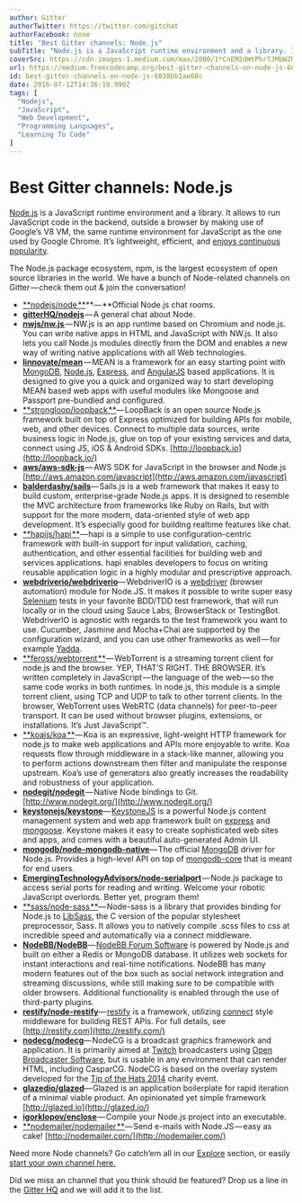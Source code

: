 ```yaml
---
author: Gitter
authorTwitter: https://twitter.com/gitchat
authorFacebook: none
title: "Best Gitter channels: Node.js"
subTitle: "Node.js is a JavaScript runtime environment and a library. It allows to run JavaScript code in the backend, outside a browser by making u..."
coverSrc: https://cdn-images-1.medium.com/max/2000/1*CnEM2dWtPhrTJMbWZKMd8Q.png
url: https://medium.freecodecamp.org/best-gitter-channels-on-node-js-6838bb1ae68c
id: best-gitter-channels-on-node-js-6838bb1ae68c
date: 2016-07-12T14:36:19.990Z
tags: [
  "Nodejs",
  "JavaScript",
  "Web Development",
  "Programming Languages",
  "Learning To Code"
]
---
```

# Best Gitter channels: Node.js

[Node.js](https://nodejs.org/en/) is a JavaScript runtime environment and a library. It allows to run JavaScript code in the backend, outside a browser by making use of Google’s V8 VM, the same runtime environment for JavaScript as the one used by Google Chrome. It’s lightweight, efficient, and [enjoys continuous popularity](https://www.quora.com/Is-Node-js-declining-already).

The Node.js package ecosystem, npm, is the largest ecosystem of open source libraries in the world. We have a bunch of Node-related channels on Gitter — check them out & join the conversation!

*   [**nodejs/node **](https://gitter.im/orgs/nodejs/rooms?utm_source=blog&utm_medium=content&utm_campaign=node)**— **Official Node.js chat rooms.
*   [**gitterHQ/nodejs**](https://gitter.im/gitterHQ/nodejs?utm_source=blog&utm_medium=content&utm_campaign=node) — A general chat about Node.
*   [**nwjs/nw.js** ](https://gitter.im/nwjs/nw.js?utm_source=blog&utm_medium=content&utm_campaign=node)— NW.js is an app runtime based on Chromium and node.js. You can write native apps in HTML and JavaScript with NW.js. It also lets you call Node.js modules directly from the DOM and enables a new way of writing native applications with all Web technologies.
*   [**linnovate/mean**](https://gitter.im/linnovate/mean?utm_source=blog&utm_medium=content&utm_campaign=node) — MEAN is a framework for an easy starting point with [MongoDB](https://www.mongodb.org/), [Node.js](http://www.nodejs.org/), [Express](http://expressjs.com/), and [AngularJS](https://angularjs.org/) based applications. It is designed to give you a quick and organized way to start developing MEAN based web apps with useful modules like Mongoose and Passport pre-bundled and configured.
*   [**strongloop/loopback **](https://gitter.im/strongloop/loopback?utm_source=blog&utm_medium=content&utm_campaign=node)— LoopBack is an open source Node.js framework built on top of Express optimized for building APIs for mobile, web, and other devices. Connect to multiple data sources, write business logic in Node.js, glue on top of your existing services and data, connect using JS, iOS & Android SDKs. [http://loopback.io](http://loopback.io/)
*   [**aws/aws-sdk-js**](https://gitter.im/aws/aws-sdk-js?utm_source=blog&utm_medium=content&utm_campaign=node) — AWS SDK for JavaScript in the browser and Node.js [http://aws.amazon.com/javascript](http://aws.amazon.com/javascript)
*   [**balderdashy/sails**](https://gitter.im/balderdashy/sails?utm_source=blog&utm_medium=content&utm_campaign=node)— Sails.js is a web framework that makes it easy to build custom, enterprise-grade Node.js apps. It is designed to resemble the MVC architecture from frameworks like Ruby on Rails, but with support for the more modern, data-oriented style of web app development. It’s especially good for building realtime features like chat.
*   [**hapijs/hapi **](https://gitter.im/hapijs/hapi?utm_source=blog&utm_medium=content&utm_campaign=node)— hapi is a simple to use configuration-centric framework with built-in support for input validation, caching, authentication, and other essential facilities for building web and services applications. hapi enables developers to focus on writing reusable application logic in a highly modular and prescriptive approach.
*   [**webdriverio/webdriverio**](https://gitter.im/webdriverio/webdriverio?utm_source=blog&utm_medium=content&utm_campaign=node)— WebdriverIO is a [webdriver](https://w3c.github.io/webdriver/webdriver-spec.html) (browser automation) module for Node.JS. It makes it possible to write super easy [Selenium](https://en.wikipedia.org/wiki/Selenium_%28software%29) tests in your favorite BDD/TDD test framework, that will run locally or in the cloud using Sauce Labs, BrowserStack or TestingBot. WebdriverIO is agnostic with regards to the test framework you want to use. Cucumber, Jasmine and Mocha+Chai are supported by the configuration wizard, and you can use other frameworks as well — for example [Yadda](https://github.com/webdriverio/cucumber-boilerplate).
*   [**feross/webtorrent **](https://gitter.im/feross/webtorrent?utm_source=blog&utm_medium=content&utm_campaign=node)— WebTorrent is a streaming torrent client for node.js and the browser. YEP, THAT’S RIGHT. THE BROWSER. It’s written completely in JavaScript — the language of the web — so the same code works in both runtimes. In node.js, this module is a simple torrent client, using TCP and UDP to talk to other torrent clients. In the browser, WebTorrent uses WebRTC (data channels) for peer-to-peer transport. It can be used without browser plugins, extensions, or installations. It’s Just JavaScript™.
*   [**koajs/koa **](https://gitter.im/koajs/koa?utm_source=blog&utm_medium=content&utm_campaign=node)— Koa is an expressive, light-weight HTTP framework for node.js to make web applications and APIs more enjoyable to write. Koa requests flow through middleware in a stack-like manner, allowing you to perform actions downstream then filter and manipulate the response upstream. Koa’s use of generators also greatly increases the readability and robustness of your application.
*   [**nodegit/nodegit** ](https://gitter.im/nodegit/nodegit?utm_source=blog&utm_medium=content&utm_campaign=node)— Native Node bindings to Git. [http://www.nodegit.org/](http://www.nodegit.org/)
*   [**keystonejs/keystone**](https://gitter.im/keystonejs/keystone)— [KeystoneJS](http://keystonejs.com/) is a powerful Node.js content management system and web app framework built on [express](http://expressjs.com/) and [mongoose](http://mongoosejs.com/). Keystone makes it easy to create sophisticated web sites and apps, and comes with a beautiful auto-generated Admin UI.
*   [**mongodb/node-mongodb-native**](https://gitter.im/mongodb/node-mongodb-native?utm_source=blog&utm_medium=content&utm_campaign=node)— The official [MongoDB](https://www.mongodb.com/) driver for Node.js. Provides a high-level API on top of [mongodb-core](https://www.npmjs.com/package/mongodb-core) that is meant for end users.
*   [**EmergingTechnologyAdvisors/node-serialport**](https://gitter.im/EmergingTechnologyAdvisors/node-serialport?utm_source=blog&utm_medium=content&utm_campaign=node) — Node.js package to access serial ports for reading and writing. Welcome your robotic JavaScript overlords. Better yet, program them!
*   [**sass/node-sass **](https://gitter.im/sass/node-sass?utm_source=blog&utm_medium=content&utm_campaign=node)— Node-sass is a library that provides binding for Node.js to [LibSass](https://github.com/sass/libsass), the C version of the popular stylesheet preprocessor, Sass. It allows you to natively compile .scss files to css at incredible speed and automatically via a connect middleware.
*   [**NodeBB/NodeBB**](https://gitter.im/NodeBB/NodeBB?utm_source=blog&utm_medium=content&utm_campaign=node)— [NodeBB Forum Software](https://nodebb.org/) is powered by Node.js and built on either a Redis or MongoDB database. It utilizes web sockets for instant interactions and real-time notifications. NodeBB has many modern features out of the box such as social network integration and streaming discussions, while still making sure to be compatible with older browsers. Additional functionality is enabled through the use of third-party plugins.
*   [**restify/node-restify**](https://gitter.im/restify/node-restify?utm_source=blog&utm_medium=content&utm_campaign=node)— [restify](http://restify.com/) is a framework, utilizing [connect](https://github.com/senchalabs/connect) style middleware for building REST APIs. For full details, see [http://restify.com](http://restify.com/)
*   [**nodecg/nodecg**](https://gitter.im/nodecg/nodecg?utm_source=blog&utm_medium=content&utm_campaign=node)— NodeCG is a broadcast graphics framework and application. It is primarily aimed at [Twitch](http://twitch.tv/) broadcasters using [Open Broadcaster Software](https://obsproject.com/), but is usable in any environment that can render HTML, including CasparCG. NodeCG is based on the overlay system developed for the [Tip of the Hats 2014](https://www.youtube.com/watch?v=x9PzBHgN29U) charity event.
*   [**glazedio/glazed**](https://gitter.im/glazedio/glazed?utm_source=blog&utm_medium=content&utm_campaign=node)— Glazed is an application boilerplate for rapid iteration of a minimal viable product. An opinionated yet simple framework [http://glazed.io](http://glazed.io/)
*   [**igorklopov/enclose**](https://gitter.im/igorklopov/enclose?utm_source=blog&utm_medium=content&utm_campaign=node) — Compile your Node.js project into an executable.
*   [**nodemailer/nodemailer **](https://gitter.im/nodemailer/nodemailer?utm_source=blog&utm_medium=content&utm_campaign=node)— Send e-mails with Node.JS — easy as cake! [http://nodemailer.com/](http://nodemailer.com/)

Need more Node channels? Go catch’em all in our [Explore](https://gitter.im/explore/tags/curated:node,node,nodejs) section, or easily [start your own channel here.](https://gitter.im/home#createroom)

Did we miss an channel that you think should be featured? Drop us a line in the [Gitter HQ](https://gitter.im/gitterHQ/gitter) and we will add it to the list.








